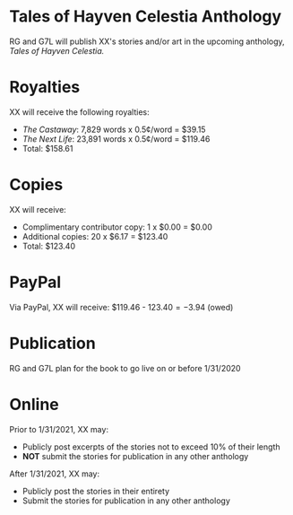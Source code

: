 # Tales of Hayven Celestia Anthology
RG and G7L will publish XX's stories and/or art in the upcoming anthology, *Tales of Hayven Celestia.*
# Royalties
XX will receive the following royalties:
* *The Castaway*: 7,829 words x 0.5¢/word = $39.15
* *The Next Life*: 23,891 words x 0.5¢/word = $119.46
* Total: $158.61
# Copies
XX will receive:
* Complimentary contributor copy: 1 x $0.00 = $0.00
* Additional copies: 20 x $6.17 = $123.40
* Total: $123.40
# PayPal
Via PayPal, XX will receive: $119.46 - $123.40 = -$3.94 (owed)
# Publication
RG and G7L plan for the book to go live on or before 1/31/2020
# Online
Prior to 1/31/2021, XX may:
* Publicly post excerpts of the stories not to exceed 10% of their length
* **NOT** submit the stories for publication in any other anthology

After 1/31/2021, XX may:
* Publicly post the stories in their entirety
* Submit the stories for publication in any other anthology

